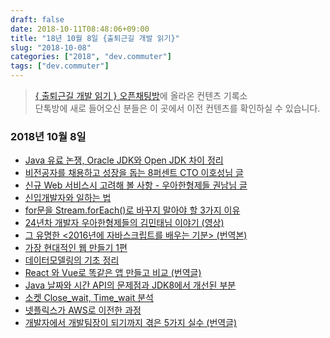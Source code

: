 ```yaml
---
draft: false
date: 2018-10-11T08:48:06+09:00
title: "18년 10월 8일 {출퇴근길 개발 읽기}"
slug: "2018-10-08"
categories: ["2018", "dev.commuter"]
tags: ["dev.commuter"]
---
```

>[{ 출퇴근길 개발 읽기 } 오픈채팅방](http://bit.ly/2QxBmW5)에 올라온 컨텐츠 기록소  
단톡방에 새로 들어오신 분들은 이 곳에서 이전 컨텐츠를 확인하실 수 있습니다.

### 2018년 10월 8일
- [Java 유료 논쟁, Oracle JDK와 Open JDK 차이 정리](http://bit.ly/2A03WKx)
- [비전공자를 채용하고 성장을 돕는 8퍼센트 CTO 이호성님 글](http://bit.ly/2C2G6yV)
- [신규 Web 서비스시 고려해 볼 사항 - 우아한형제들 권남님 글](http://bit.ly/2y7vPib)
- [신입개발자와 일하는 법](http://bit.ly/2zZpPcP)
- [for문을 Stream.forEach()로 바꾸지 말아야 할 3가지 이유](http://bit.ly/2y9F6Gu)
- [24년차 개발자 우아한형제들의 김민태님 이야기 (영상)](http://bit.ly/2C19VjA)
- [그 유명한 <2016년에 자바스크립트를 배우는 기분> (번역본)](http://bit.ly/2Nse02d)
- [가장 현대적인 웹 만들기 1편](http://bit.ly/2OEaKpl)
- [데이터모델링의 기초 정리](http://bit.ly/2Pmdd4C)
- [React 와 Vue로 똑같은 앱 만들고 비교 (번역글)](http://bit.ly/2NugsFq)
- [Java 날짜와 시간 API의 문제점과 JDK8에서 개선된 부분](http://bit.ly/2C4ezNT)
- [소켓 Close_wait, Time_wait 분석](http://bit.ly/2QzDnkI)
- [넷플릭스가 AWS로 이전한 과정](http://bit.ly/2PlJZmo)
- [개발자에서 개발팀장이 되기까지 겪은 5가지 실수 (번역글)](http://bit.ly/2C3ABAb)
